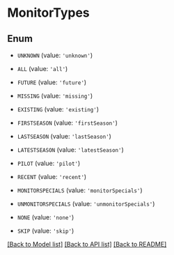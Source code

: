 # MonitorTypes


## Enum

* `UNKNOWN` (value: `'unknown'`)

* `ALL` (value: `'all'`)

* `FUTURE` (value: `'future'`)

* `MISSING` (value: `'missing'`)

* `EXISTING` (value: `'existing'`)

* `FIRSTSEASON` (value: `'firstSeason'`)

* `LASTSEASON` (value: `'lastSeason'`)

* `LATESTSEASON` (value: `'latestSeason'`)

* `PILOT` (value: `'pilot'`)

* `RECENT` (value: `'recent'`)

* `MONITORSPECIALS` (value: `'monitorSpecials'`)

* `UNMONITORSPECIALS` (value: `'unmonitorSpecials'`)

* `NONE` (value: `'none'`)

* `SKIP` (value: `'skip'`)

[[Back to Model list]](../README.md#documentation-for-models) [[Back to API list]](../README.md#documentation-for-api-endpoints) [[Back to README]](../README.md)


